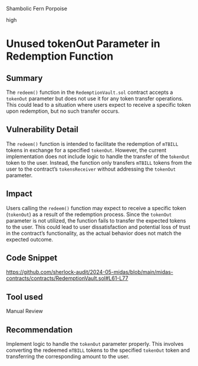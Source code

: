 Shambolic Fern Porpoise

high

# Unused tokenOut Parameter in Redemption Function

## Summary

The `redeem()` function in the `RedemptionVault.sol` contract accepts a `tokenOut` parameter but does not use it for any token transfer operations. This could lead to a situation where users expect to receive a specific token upon redemption, but no such transfer occurs.

## Vulnerability Detail

The `redeem()` function is intended to facilitate the redemption of `mTBILL` tokens in exchange for a specified `tokenOut`. However, the current implementation does not include logic to handle the transfer of the t`okenOut` token to the user. Instead, the function only transfers `mTBILL` tokens from the user to the contract’s `tokensReceiver` without addressing the `tokenOut` parameter.

## Impact
Users calling the `redeem()` function may expect to receive a specific token (`tokenOut`) as a result of the redemption process. Since the `tokenOut` parameter is not utilized, the function fails to transfer the expected tokens to the user. This could lead to user dissatisfaction and potential loss of trust in the contract’s functionality, as the actual behavior does not match the expected outcome.

## Code Snippet

https://github.com/sherlock-audit/2024-05-midas/blob/main/midas-contracts/contracts/RedemptionVault.sol#L61-L77

## Tool used

Manual Review

## Recommendation

Implement logic to handle the `tokenOut` parameter properly. This involves converting the redeemed `mTBILL` tokens to the specified `tokenOut` token and transferring the corresponding amount to the user.
